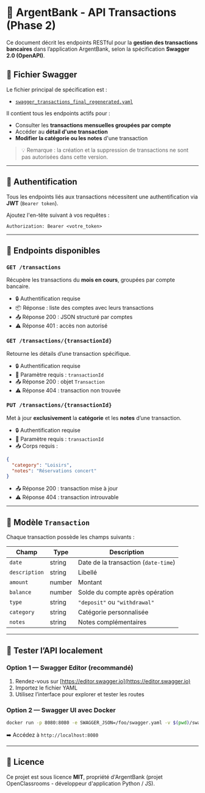 # 📘 ArgentBank - API Transactions (Phase 2)

Ce document décrit les endpoints RESTful pour la **gestion des transactions bancaires** dans l’application ArgentBank, selon la spécification **Swagger 2.0 (OpenAPI)**.

## 📂 Fichier Swagger

Le fichier principal de spécification est :
- [`swagger_transactions_final_regenerated.yaml`](./swagger_transactions_final_regenerated.yaml)

Il contient tous les endpoints actifs pour :
- Consulter les **transactions mensuelles groupées par compte**
- Accéder au **détail d'une transaction**
- **Modifier la catégorie ou les notes** d'une transaction

> 💡 Remarque : la création et la suppression de transactions ne sont pas autorisées dans cette version.

---

## 🔐 Authentification

Tous les endpoints liés aux transactions nécessitent une authentification via **JWT** (`Bearer token`).

Ajoutez l'en-tête suivant à vos requêtes :
```http
Authorization: Bearer <votre_token>
```

---

## 📘 Endpoints disponibles

### `GET /transactions`
Récupère les transactions du **mois en cours**, groupées par compte bancaire.

- 🔒 Authentification requise
- 📦 Réponse : liste des comptes avec leurs transactions
- 📤 Réponse 200 : JSON structuré par comptes
- ⚠️ Réponse 401 : accès non autorisé

### `GET /transactions/{transactionId}`
Retourne les détails d’une transaction spécifique.

- 🔒 Authentification requise
- 🔎 Paramètre requis : `transactionId`
- 📤 Réponse 200 : objet `Transaction`
- ⚠️ Réponse 404 : transaction non trouvée

### `PUT /transactions/{transactionId}`
Met à jour **exclusivement** la **catégorie** et les **notes** d’une transaction.

- 🔒 Authentification requise
- 🔎 Paramètre requis : `transactionId`
- 📥 Corps requis :
```json
{
  "category": "Loisirs",
  "notes": "Réservations concert"
}
```
- 📤 Réponse 200 : transaction mise à jour
- ⚠️ Réponse 404 : transaction introuvable

---

## 🧱 Modèle `Transaction`

Chaque transaction possède les champs suivants :

| Champ        | Type     | Description                                |
|--------------|----------|--------------------------------------------|
| `date`       | string   | Date de la transaction (`date-time`)       |
| `description`| string   | Libellé                                    |
| `amount`     | number   | Montant                                    |
| `balance`    | number   | Solde du compte après opération            |
| `type`       | string   | `"deposit"` ou `"withdrawal"`              |
| `category`   | string   | Catégorie personnalisée                    |
| `notes`      | string   | Notes complémentaires                      |

---

## 🧪 Tester l’API localement

### Option 1 — Swagger Editor (recommandé)
1. Rendez-vous sur [https://editor.swagger.io](https://editor.swagger.io)
2. Importez le fichier YAML
3. Utilisez l’interface pour explorer et tester les routes

### Option 2 — Swagger UI avec Docker
```bash
docker run -p 8080:8080 -e SWAGGER_JSON=/foo/swagger.yaml -v $(pwd)/swagger_transactions_final_regenerated.yaml:/foo/swagger.yaml swaggerapi/swagger-ui
```
➡️ Accédez à `http://localhost:8080`

---

## 📄 Licence

Ce projet est sous licence **MIT**, propriété d'ArgentBank (projet OpenClassrooms - développeur d'application Python / JS).